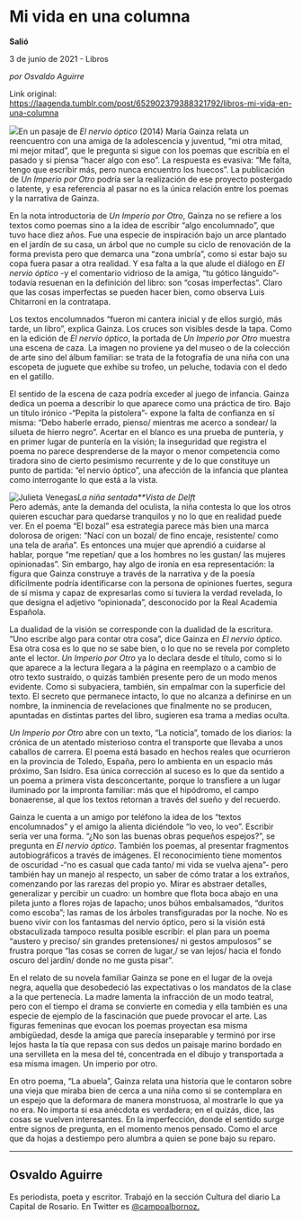 # Mi vida en una columna

**Salió**

3 de junio de 2021 - Libros

_por Osvaldo Aguirre_

Link original: https://laagenda.tumblr.com/post/652902379388321792/libros-mi-vida-en-una-columna

![](https://64.media.tumblr.com/6ac5a5a9c4108cf1d556ca770e2de9d5/3ee9b150b9932a69-e6/s500x750/71953cd5531fd747741af1abb27f4545548a8c7c.png)En
un pasaje de *El nervio óptico* (2014) María
Gainza relata un reencuentro con una amiga de la adolescencia y juventud, “mi otra
mitad, mi mejor mitad”, que le pregunta si sigue con los poemas que escribía en
el pasado y si piensa “hacer algo con eso”. La respuesta es evasiva: “Me falta,
tengo que escribir más, pero nunca encuentro los huecos”. La publicación de *Un Imperio por Otro* podría ser la realización
de ese proyecto postergado o latente, y esa referencia al pasar no es la única
relación entre los poemas y la narrativa de Gainza.

En la nota introductoria de *Un Imperio por Otro*, Gainza no se
refiere a los textos como poemas sino a la idea de escribir “algo encolumnado”,
que tuvo hace diez años. Fue una especie de inspiración bajo un arce plantado
en el jardín de su casa, un árbol que no cumple su ciclo de renovación de la
forma prevista pero que demarca una “zona umbría”, como si estar bajo su copa
fuera pasar a otra realidad. Y esa falta a la que alude el diálogo en *El nervio óptico* -y el comentario vidrioso
de la amiga, “tu gótico lánguido”- todavía resuenan en la definición del libro:
son “cosas imperfectas”. Claro que las cosas imperfectas se pueden hacer bien, como
observa Luis Chitarroni en la contratapa.

Los textos encolumnados “fueron mi
cantera inicial y de ellos surgió, más tarde, un libro”, explica Gainza. Los
cruces son visibles desde la tapa. Como en la edición de *El nervio óptico*, la portada de *Un
Imperio por Otro* muestra una escena de caza. La imagen no proviene ya del museo
o de la colección de arte sino del álbum familiar: se trata de la fotografía de
una niña con una escopeta de juguete que exhibe su trofeo, un peluche, todavía
con el dedo en el gatillo.

El sentido de la escena de caza podría
exceder al juego de infancia. Gainza dedica un poema a describir lo que aparece
como una práctica de tiro. Bajo un título irónico -“Pepita la pistolera”-
expone la falta de confianza en sí misma: “Debo haberle errado, pienso/
mientras me acerco a sondear/ la silueta de hierro negro”. Acertar en el blanco
es una prueba de puntería, y en primer lugar de puntería en la visión; la
inseguridad que registra el poema no parece desprenderse de la mayor o menor
competencia como tiradora sino de cierto pesimismo recurrente y de lo que constituye
un punto de partida: “el nervio óptico”, una afección de la infancia que plantea
como interrogante lo que está a la vista.

![Julieta Venegas](https://64.media.tumblr.com/1c2676674cf047206715b41f5d5d1643/3ee9b150b9932a69-8b/s250x400/eb6704789ebf301245d455e05cebd7dc5e157d7f.jpg)*La niña sentada**Vista
de Delft*  
Pero
además, ante la demanda del oculista, la niña contesta lo que los otros quieren
escuchar para quedarse tranquilos y no lo que en realidad puede ver. En el
poema “El bozal” esa estrategia parece más bien una marca dolorosa de origen:
“Nací con un bozal/ de fino encaje, resistente/ como una tela de araña”. Es entonces
una mujer que aprendió a cuidarse al hablar, porque “me repetían/ que a los hombres
no les gustan/ las mujeres opinionadas”. Sin embargo, hay algo de ironía en esa
representación: la figura que Gainza construye a través de la narrativa y de la
poesía difícilmente podría identificarse con la persona de opiniones fuertes,
segura de sí misma y capaz de expresarlas como si tuviera la verdad revelada,
lo que designa el adjetivo “opinionada”, desconocido por la Real Academia
Española.

La
dualidad de la visión se corresponde con la dualidad de la escritura. “Uno
escribe algo para contar otra cosa”, dice Gainza en *El nervio óptico*. Esa otra cosa es lo que no se sabe bien, o lo que
no se revela por completo ante el lector. *Un
Imperio por Otro* ya lo declara desde el título, como si lo que aparece a la
lectura llegara a la página en reemplazo o a cambio de otro texto sustraído, o
quizás también presente pero de un modo menos evidente. Como si subyaciera,
también, sin empalmar con la superficie del texto. El secreto que permanece
intacto, lo que no alcanza a definirse en un nombre, la inminencia de
revelaciones que finalmente no se producen, apuntadas en distintas partes del
libro, sugieren esa trama a medias oculta.

*Un Imperio por Otro* abre con un texto, “La noticia”, tomado de los diarios: la crónica de
un atentado misterioso contra el transporte que llevaba a unos caballos de
carrera. El poema está basado en hechos reales que ocurrieron en la provincia
de Toledo, España, pero lo ambienta en un espacio más próximo, San Isidro. Esa
única corrección al suceso es lo que da sentido a un poema a primera vista
desconcertante, porque lo transfiere a un lugar iluminado por la impronta
familiar: más que el hipódromo, el campo bonaerense, al que los textos retornan
a través del sueño y del recuerdo.

Gainza
le cuenta a un amigo por teléfono la idea de los “textos encolumnados” y el
amigo la alienta diciéndole “lo veo, lo veo”. Escribir sería ver una forma. “¿No
son las buenas obras pequeños espejos?”, se pregunta en *El nervio óptico*. También los poemas, al presentar fragmentos
autobiográficos a través de imágenes. El reconocimiento tiene momentos de
oscuridad -“no es casual que cada tanto/ mi vida se vuelva ajena”- pero también
hay un manejo al respecto, un saber de cómo tratar a los extraños, comenzando
por las rarezas del propio yo. Mirar es abstraer detalles, generalizar y percibir
un cuadro: un hombre que flota boca abajo en una pileta junto a flores rojas de
lapacho; unos búhos embalsamados, “duritos como escoba”; las ramas de los
árboles transfiguradas por la noche. No es bueno vivir con los fantasmas del nervio
óptico, pero si la visión está obstaculizada tampoco resulta posible escribir:
el plan para un poema “austero y preciso/ sin grandes pretensiones/ ni gestos
ampulosos” se frustra porque “las cosas se corren de lugar,/ se van lejos/
hacia el fondo oscuro del jardín/ donde no me gusta pisar”.

En
el relato de su novela familiar Gainza se pone en el lugar de la oveja negra,
aquella que desobedeció las expectativas o los mandatos de la clase a la que
pertenecía. La madre lamenta la infracción de un modo teatral, pero con el
tiempo el drama se convierte en comedia y ella también es una especie de
ejemplo de la fascinación que puede provocar el arte. Las figuras femeninas que
evocan los poemas proyectan esa misma ambigüedad, desde la amiga que parecía
inseparable y terminó por irse lejos hasta la tía que repasa con sus dedos un
paisaje marino bordado en una servilleta en la mesa del té, concentrada en el
dibujo y transportada a esa misma imagen. Un imperio por otro.

En otro
poema, “La abuela”, Gainza relata una historia que le contaron sobre una vieja
que miraba bien de cerca a una niña como si se contemplara en un espejo que la
deformara de manera monstruosa, al mostrarle lo que ya no era. No importa si esa
anécdota es verdadera; en el quizás, dice, las cosas se vuelven interesantes.
En la imperfección, donde el sentido surge entre signos de pregunta, en el
momento menos pensado. Como el arce que da hojas a destiempo pero alumbra a
quien se pone bajo su reparo.



---

Osvaldo Aguirre
---------------

 Es periodista, poeta y escritor. Trabajó en la sección Cultura del diario La Capital de Rosario. En Twitter es [@campoalbornoz.](https://twitter.com/campoalbornoz) 

